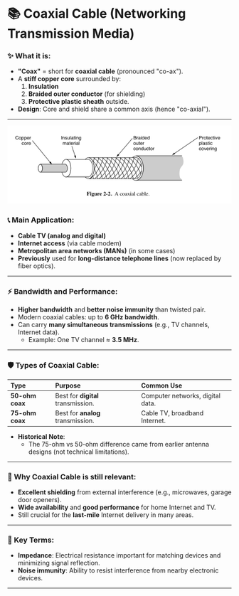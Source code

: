 # 📚 Coaxial Cable (Networking Transmission Media)

### ✨ What it is:
- **"Coax"** = short for **coaxial cable** (pronounced "co-ax").
- A **stiff copper core** surrounded by:
  1. **Insulation**
  2. **Braided outer conductor** (for shielding)
  3. **Protective plastic sheath** outside.
- **Design**: Core and shield share a common axis (hence "co-axial").

---

![](./assets/coaxial-cable.png)

### 📞 Main Application:
- **Cable TV (analog and digital)**
- **Internet access** (via cable modem)
- **Metropolitan area networks (MANs)** (in some cases)
- **Previously** used for **long-distance telephone lines** (now replaced by fiber optics).

---

### ⚡ Bandwidth and Performance:
- **Higher bandwidth** and **better noise immunity** than twisted pair.
- Modern coaxial cables: up to **6 GHz bandwidth**.
- Can carry **many simultaneous transmissions** (e.g., TV channels, Internet data).
  - Example: One TV channel ≈ **3.5 MHz**.

---

### 🛡️ Types of Coaxial Cable:
| Type | Purpose | Common Use |
|:---|:---|:---|
| **50-ohm coax** | Best for **digital** transmission. | Computer networks, digital data. |
| **75-ohm coax** | Best for **analog** transmission. | Cable TV, broadband Internet. |

- **Historical Note**: 
  - The 75-ohm vs 50-ohm difference came from earlier antenna designs (not technical limitations).

---

### 🎯 Why Coaxial Cable is still relevant:
- **Excellent shielding** from external interference (e.g., microwaves, garage door openers).
- **Wide availability** and **good performance** for home Internet and TV.
- Still crucial for the **last-mile** Internet delivery in many areas.

---

### 🧩 Key Terms:
- **Impedance**: Electrical resistance important for matching devices and minimizing signal reflection.
- **Noise immunity**: Ability to resist interference from nearby electronic devices.

---
